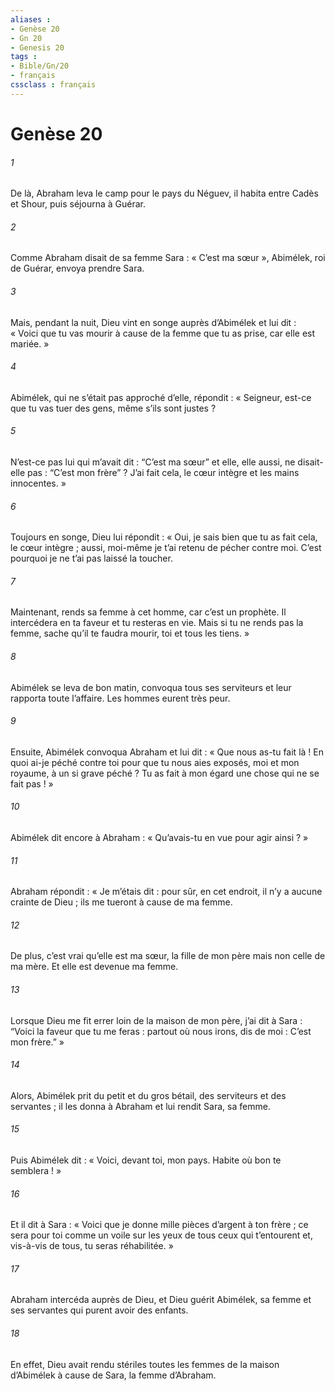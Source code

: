 ```yaml
---
aliases : 
- Genèse 20
- Gn 20
- Genesis 20
tags : 
- Bible/Gn/20
- français
cssclass : français
---
```


# Genèse 20

###### 1
De là, Abraham leva le camp pour le pays du Néguev, il habita entre Cadès et Shour, puis séjourna à Guérar.
###### 2
Comme Abraham disait de sa femme Sara : « C’est ma sœur », Abimélek, roi de Guérar, envoya prendre Sara.
###### 3
Mais, pendant la nuit, Dieu vint en songe auprès d’Abimélek et lui dit : « Voici que tu vas mourir à cause de la femme que tu as prise, car elle est mariée. »
###### 4
Abimélek, qui ne s’était pas approché d’elle, répondit : « Seigneur, est-ce que tu vas tuer des gens, même s’ils sont justes ?
###### 5
N’est-ce pas lui qui m’avait dit : “C’est ma sœur” et elle, elle aussi, ne disait-elle pas : “C’est mon frère” ? J’ai fait cela, le cœur intègre et les mains innocentes. »
###### 6
Toujours en songe, Dieu lui répondit : « Oui, je sais bien que tu as fait cela, le cœur intègre ; aussi, moi-même je t’ai retenu de pécher contre moi. C’est pourquoi je ne t’ai pas laissé la toucher.
###### 7
Maintenant, rends sa femme à cet homme, car c’est un prophète. Il intercédera en ta faveur et tu resteras en vie. Mais si tu ne rends pas la femme, sache qu’il te faudra mourir, toi et tous les tiens. »
###### 8
Abimélek se leva de bon matin, convoqua tous ses serviteurs et leur rapporta toute l’affaire. Les hommes eurent très peur.
###### 9
Ensuite, Abimélek convoqua Abraham et lui dit : « Que nous as-tu fait là ! En quoi ai-je péché contre toi pour que tu nous aies exposés, moi et mon royaume, à un si grave péché ? Tu as fait à mon égard une chose qui ne se fait pas ! »
###### 10
Abimélek dit encore à Abraham : « Qu’avais-tu en vue pour agir ainsi ? »
###### 11
Abraham répondit : « Je m’étais dit : pour sûr, en cet endroit, il n’y a aucune crainte de Dieu ; ils me tueront à cause de ma femme.
###### 12
De plus, c’est vrai qu’elle est ma sœur, la fille de mon père mais non celle de ma mère. Et elle est devenue ma femme.
###### 13
Lorsque Dieu me fit errer loin de la maison de mon père, j’ai dit à Sara : “Voici la faveur que tu me feras : partout où nous irons, dis de moi : C’est mon frère.” »
###### 14
Alors, Abimélek prit du petit et du gros bétail, des serviteurs et des servantes ; il les donna à Abraham et lui rendit Sara, sa femme.
###### 15
Puis Abimélek dit : « Voici, devant toi, mon pays. Habite où bon te semblera ! »
###### 16
Et il dit à Sara : « Voici que je donne mille pièces d’argent à ton frère ; ce sera pour toi comme un voile sur les yeux de tous ceux qui t’entourent et, vis-à-vis de tous, tu seras réhabilitée. »
###### 17
Abraham intercéda auprès de Dieu, et Dieu guérit Abimélek, sa femme et ses servantes qui purent avoir des enfants.
###### 18
En effet, Dieu avait rendu stériles toutes les femmes de la maison d’Abimélek à cause de Sara, la femme d’Abraham.
